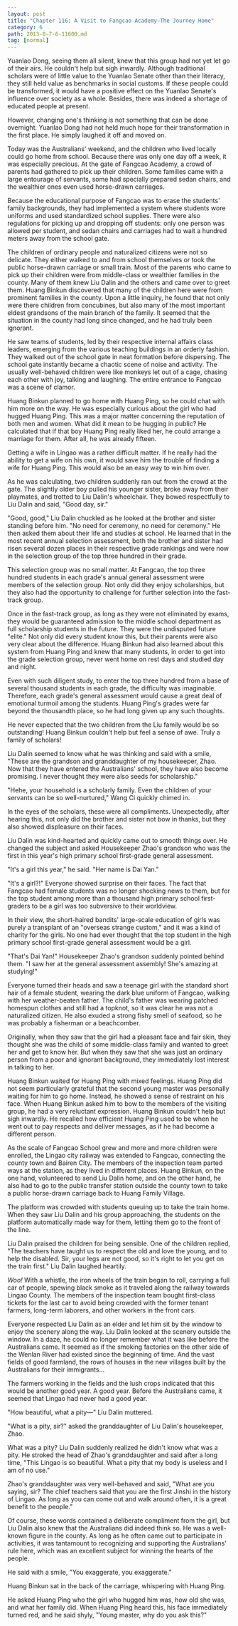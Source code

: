 ```yaml
---
layout: post
title: "Chapter 116: A Visit to Fangcao Academy—The Journey Home"
category: 6
path: 2013-8-7-6-11600.md
tag: [normal]
---
```


Yuanlao Dong, seeing them all silent, knew that this group had not yet let go of their airs. He couldn't help but sigh inwardly. Although traditional scholars were of little value to the Yuanlao Senate other than their literacy, they still held value as benchmarks in social customs. If these people could be transformed, it would have a positive effect on the Yuanlao Senate's influence over society as a whole. Besides, there was indeed a shortage of educated people at present.

However, changing one's thinking is not something that can be done overnight. Yuanlao Dong had not held much hope for their transformation in the first place. He simply laughed it off and moved on.

Today was the Australians' weekend, and the children who lived locally could go home from school. Because there was only one day off a week, it was especially precious. At the gate of Fangcao Academy, a crowd of parents had gathered to pick up their children. Some families came with a large entourage of servants, some had specially prepared sedan chairs, and the wealthier ones even used horse-drawn carriages.

Because the educational purpose of Fangcao was to erase the students' family backgrounds, they had implemented a system where students wore uniforms and used standardized school supplies. There were also regulations for picking up and dropping off students: only one person was allowed per student, and sedan chairs and carriages had to wait a hundred meters away from the school gate.

The children of ordinary people and naturalized citizens were not so delicate. They either walked to and from school themselves or took the public horse-drawn carriage or small train. Most of the parents who came to pick up their children were from middle-class or wealthier families in the county. Many of them knew Liu Dalin and the others and came over to greet them. Huang Binkun discovered that many of the children here were from prominent families in the county. Upon a little inquiry, he found that not only were there children from concubines, but also many of the most important eldest grandsons of the main branch of the family. It seemed that the situation in the county had long since changed, and he had truly been ignorant.

He saw teams of students, led by their respective internal affairs class leaders, emerging from the various teaching buildings in an orderly fashion. They walked out of the school gate in neat formation before dispersing. The school gate instantly became a chaotic scene of noise and activity. The usually well-behaved children were like monkeys let out of a cage, chasing each other with joy, talking and laughing. The entire entrance to Fangcao was a scene of clamor.

Huang Binkun planned to go home with Huang Ping, so he could chat with him more on the way. He was especially curious about the girl who had hugged Huang Ping. This was a major matter concerning the reputation of both men and women. What did it mean to be hugging in public? He calculated that if that boy Huang Ping really liked her, he could arrange a marriage for them. After all, he was already fifteen.

Getting a wife in Lingao was a rather difficult matter. If he really had the ability to get a wife on his own, it would save him the trouble of finding a wife for Huang Ping. This would also be an easy way to win him over.

As he was calculating, two children suddenly ran out from the crowd at the gate. The slightly older boy pulled his younger sister, broke away from their playmates, and trotted to Liu Dalin's wheelchair. They bowed respectfully to Liu Dalin and said, "Good day, sir."

"Good, good," Liu Dalin chuckled as he looked at the brother and sister standing before him. "No need for ceremony, no need for ceremony." He then asked them about their life and studies at school. He learned that in the most recent annual selection assessment, both the brother and sister had risen several dozen places in their respective grade rankings and were now in the selection group of the top three hundred in their grade.

This selection group was no small matter. At Fangcao, the top three hundred students in each grade's annual general assessment were members of the selection group. Not only did they enjoy scholarships, but they also had the opportunity to challenge for further selection into the fast-track group.

Once in the fast-track group, as long as they were not eliminated by exams, they would be guaranteed admission to the middle school department as full scholarship students in the future. They were the undisputed future "elite." Not only did every student know this, but their parents were also very clear about the difference. Huang Binkun had also learned about this system from Huang Ping and knew that many students, in order to get into the grade selection group, never went home on rest days and studied day and night.

Even with such diligent study, to enter the top three hundred from a base of several thousand students in each grade, the difficulty was imaginable. Therefore, each grade's general assessment would cause a great deal of emotional turmoil among the students. Huang Ping's grades were far beyond the thousandth place, so he had long given up any such thoughts.

He never expected that the two children from the Liu family would be so outstanding! Huang Binkun couldn't help but feel a sense of awe. Truly a family of scholars!

Liu Dalin seemed to know what he was thinking and said with a smile, "These are the grandson and granddaughter of my housekeeper, Zhao. Now that they have entered the Australians' school, they have also become promising. I never thought they were also seeds for scholarship."

"Hehe, your household is a scholarly family. Even the children of your servants can be so well-nurtured," Wang Ci quickly chimed in.

In the eyes of the scholars, these were all compliments. Unexpectedly, after hearing this, not only did the brother and sister not bow in thanks, but they also showed displeasure on their faces.

Liu Dalin was kind-hearted and quickly came out to smooth things over. He changed the subject and asked Housekeeper Zhao's grandson who was the first in this year's high primary school first-grade general assessment.

"It's a girl this year," he said. "Her name is Dai Yan."

"It's a girl?!" Everyone showed surprise on their faces. The fact that Fangcao had female students was no longer shocking news to them, but for the top student among more than a thousand high primary school first-graders to be a girl was too subversive to their worldview.

In their view, the short-haired bandits' large-scale education of girls was purely a transplant of an "overseas strange custom," and it was a kind of charity for the girls. No one had ever thought that the top student in the high primary school first-grade general assessment would be a girl.

"That's Dai Yan!" Housekeeper Zhao's grandson suddenly pointed behind them. "I saw her at the general assessment assembly! She's amazing at studying!"

Everyone turned their heads and saw a teenage girl with the standard short hair of a female student, wearing the dark blue uniform of Fangcao, walking with her weather-beaten father. The child's father was wearing patched homespun clothes and still had a topknot, so it was clear he was not a naturalized citizen. He also exuded a strong fishy smell of seafood, so he was probably a fisherman or a beachcomber.

Originally, when they saw that the girl had a pleasant face and fair skin, they thought she was the child of some middle-class family and wanted to greet her and get to know her. But when they saw that she was just an ordinary person from a poor and ignorant background, they immediately lost interest in talking to her.

Huang Binkun waited for Huang Ping with mixed feelings. Huang Ping did not seem particularly grateful that the second young master was personally waiting for him to go home. Instead, he showed a sense of restraint on his face. When Huang Binkun asked him to bow to the members of the visiting group, he had a very reluctant expression. Huang Binkun couldn't help but sigh inwardly. He recalled how efficient Huang Ping used to be when he went out to pay respects and deliver messages, as if he had become a different person.

As the scale of Fangcao School grew and more and more children were enrolled, the Lingao city railway was extended to Fangcao, connecting the county town and Bairen City. The members of the inspection team parted ways at the station, as they lived in different places. Huang Binkun, on the one hand, volunteered to send Liu Dalin home, and on the other hand, he also had to go to the public transfer station outside the county town to take a public horse-drawn carriage back to Huang Family Village.

The platform was crowded with students queuing up to take the train home. When they saw Liu Dalin and his group approaching, the students on the platform automatically made way for them, letting them go to the front of the line.

Liu Dalin praised the children for being sensible. One of the children replied, "The teachers have taught us to respect the old and love the young, and to help the disabled. Sir, your legs are not good, so it's right to let you get on the train first." Liu Dalin laughed heartily.

*Woo!* With a whistle, the iron wheels of the train began to roll, carrying a full car of people, spewing black smoke as it traveled along the railway towards Lingao County. The members of the inspection team bought first-class tickets for the last car to avoid being crowded with the former tenant farmers, long-term laborers, and other workers in the front cars.

Everyone respected Liu Dalin as an elder and let him sit by the window to enjoy the scenery along the way. Liu Dalin looked at the scenery outside the window. In a daze, he could no longer remember what it was like before the Australians came. It seemed as if the smoking factories on the other side of the Wenlan River had existed since the beginning of time. And the vast fields of good farmland, the rows of houses in the new villages built by the Australians for their immigrants...

The farmers working in the fields and the lush crops indicated that this would be another good year. A good year. Before the Australians came, it seemed that Lingao had never had a good year.

"How beautiful, what a pity—" Liu Dalin muttered.

"What is a pity, sir?" asked the granddaughter of Liu Dalin's housekeeper, Zhao.

What was a pity? Liu Dalin suddenly realized he didn't know what was a pity. He stroked the head of Zhao's granddaughter and said after a long time, "This Lingao is so beautiful. What a pity that my body is useless and I am of no use."

Zhao's granddaughter was very well-behaved and said, "What are you saying, sir? The chief teachers said that you are the first Jinshi in the history of Lingao. As long as you can come out and walk around often, it is a great benefit to the people."

Of course, these words contained a deliberate compliment from the girl, but Liu Dalin also knew that the Australians did indeed think so. He was a well-known figure in the county. As long as he often came out to participate in activities, it was tantamount to recognizing and supporting the Australians' rule here, which was an excellent subject for winning the hearts of the people.

He said with a smile, "You exaggerate, you exaggerate."

Huang Binkun sat in the back of the carriage, whispering with Huang Ping.

He asked Huang Ping who the girl who hugged him was, how old she was, and what her family did. When Huang Ping heard this, his face immediately turned red, and he said shyly, "Young master, why do you ask this?"